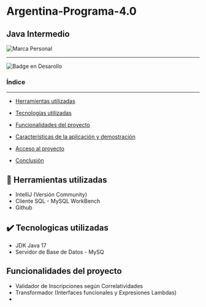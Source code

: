 <h1> Argentina-Programa-4.0</h1>

<h2> Java Intermedio</h2>

![Marca Personal](https://github.com/Gina04/Argentina-Programa-4.0/assets/82402525/c719dfbd-159f-490b-95e6-6fc6ea6f42f9)



<hr>

![Badge en Desarollo](https://img.shields.io/badge/STATUS-EN%20DESAROLLO-green)


### Índice

<hr>

* [Herramientas utilizadas](#hammer-herramientas-utilizadas)
  
* [Tecnologías utilizadas](#:heavy_check_mark:-Tecnologicas-utilizadas)

* [Funcionalidades del proyecto](#Estado-del-proyecto)

* [Características de la aplicación y demostración](#Características-de-la-aplicación-y-demostración)

* [Acceso al proyecto](#acceso-proyecto)
  
* [Conclusión](#conclusión)

## :hammer: Herramientas utilizadas
* IntelliJ (Versión Community)
* Cliente SQL - MySQL WorkBench
* Github

## :heavy_check_mark: Tecnologicas utilizadas
* JDK Java 17
* Servidor de Base de Datos - MySQ
 
## Funcionalidades del proyecto 
* Validador de Inscripciones según Correlatividades
* Transformador (Interfaces funcionales y Expresiones Lambdas) 
* 
